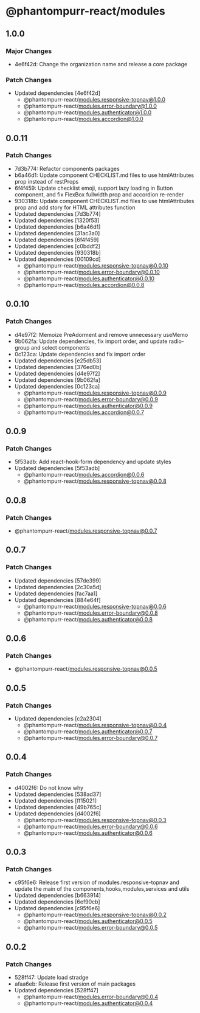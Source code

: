 # @phantompurr-react/modules

## 1.0.0

### Major Changes

- 4e6f42d: Change the organization name and release a core package

### Patch Changes

- Updated dependencies [4e6f42d]
  - @phantompurr-react/modules.responsive-topnav@1.0.0
  - @phantompurr-react/modules.error-boundary@1.0.0
  - @phantompurr-react/modules.authenticator@1.0.0
  - @phantompurr-react/modules.accordion@1.0.0

## 0.0.11

### Patch Changes

- 7d3b774: Refactor components packages
- b6a46d1: Update component CHECKLIST.md files to use htmlAttributes prop instead of restProps
- 6f4f459: Update checklist emoji, support lazy loading in Button component, and fix FlexBox fullwidth prop and accordion re-render
- 930318b: Update component CHECKLIST.md files to use htmlAttributes prop and add story for HTML attributes function
- Updated dependencies [7d3b774]
- Updated dependencies [1320f53]
- Updated dependencies [b6a46d1]
- Updated dependencies [31ac3a0]
- Updated dependencies [6f4f459]
- Updated dependencies [c0bddf2]
- Updated dependencies [930318b]
- Updated dependencies [00109cd]
  - @phantompurr-react/modules.responsive-topnav@0.0.10
  - @phantompurr-react/modules.error-boundary@0.0.10
  - @phantompurr-react/modules.authenticator@0.0.10
  - @phantompurr-react/modules.accordion@0.0.8

## 0.0.10

### Patch Changes

- d4e97f2: Memoize PreAdorment and remove unnecessary useMemo
- 9b062fa: Update dependencies, fix import order, and update radio-group and select components
- 0c123ca: Update dependencies and fix import order
- Updated dependencies [e25db53]
- Updated dependencies [376ed0b]
- Updated dependencies [d4e97f2]
- Updated dependencies [9b062fa]
- Updated dependencies [0c123ca]
  - @phantompurr-react/modules.responsive-topnav@0.0.9
  - @phantompurr-react/modules.error-boundary@0.0.9
  - @phantompurr-react/modules.authenticator@0.0.9
  - @phantompurr-react/modules.accordion@0.0.7

## 0.0.9

### Patch Changes

- 5f53adb: Add react-hook-form dependency and update styles
- Updated dependencies [5f53adb]
  - @phantompurr-react/modules.accordion@0.0.6
  - @phantompurr-react/modules.responsive-topnav@0.0.8

## 0.0.8

### Patch Changes

- @phantompurr-react/modules.responsive-topnav@0.0.7

## 0.0.7

### Patch Changes

- Updated dependencies [57de399]
- Updated dependencies [2c30a5d]
- Updated dependencies [fac7aa1]
- Updated dependencies [884e64f]
  - @phantompurr-react/modules.responsive-topnav@0.0.6
  - @phantompurr-react/modules.error-boundary@0.0.8
  - @phantompurr-react/modules.authenticator@0.0.8

## 0.0.6

### Patch Changes

- @phantompurr-react/modules.responsive-topnav@0.0.5

## 0.0.5

### Patch Changes

- Updated dependencies [c2a2304]
  - @phantompurr-react/modules.responsive-topnav@0.0.4
  - @phantompurr-react/modules.authenticator@0.0.7
  - @phantompurr-react/modules.error-boundary@0.0.7

## 0.0.4

### Patch Changes

- d4002f6: Do not know why
- Updated dependencies [538ad37]
- Updated dependencies [ff15021]
- Updated dependencies [49b765c]
- Updated dependencies [d4002f6]
  - @phantompurr-react/modules.responsive-topnav@0.0.3
  - @phantompurr-react/modules.error-boundary@0.0.6
  - @phantompurr-react/modules.authenticator@0.0.6

## 0.0.3

### Patch Changes

- c95f6e6: Release first version of modules.responsive-topnav and update the main of the components,hooks,modules,services and utils
- Updated dependencies [b663914]
- Updated dependencies [6ef90cb]
- Updated dependencies [c95f6e6]
  - @phantompurr-react/modules.responsive-topnav@0.0.2
  - @phantompurr-react/modules.authenticator@0.0.5
  - @phantompurr-react/modules.error-boundary@0.0.5

## 0.0.2

### Patch Changes

- 528ff47: Update load stradge
- afaa6eb: Release first version of main packages
- Updated dependencies [528ff47]
  - @phantompurr-react/modules.error-boundary@0.0.4
  - @phantompurr-react/modules.authenticator@0.0.4
